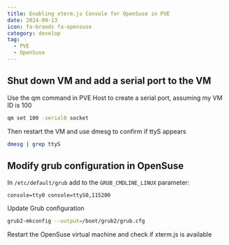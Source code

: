 ```yaml
---
title: Enabling xterm.js Console for OpenSuse in PVE
date: 2024-09-13
icon: fa-brands fa-opensuse
category: develop
tag:
  - PVE
  - OpenSuse
---
```


## Shut down VM and add a serial port to the VM
Use the qm command in PVE Host to create a serial port, assuming my VM ID is 100
```bash
qm set 100 -serial0 socket
```
Then restart the VM and use dmesg to confirm if ttyS appears
```bash
dmesg | grep ttyS
```
## Modify grub configuration in OpenSuse
In ```/etc/default/grub``` add to the ```GRUB_CMDLINE_LINUX``` parameter:
```
console=tty0 console=ttyS0,115200
```
Update Grub configuration
```bash
grub2-mkconfig --output=/boot/grub2/grub.cfg
```
Restart the OpenSuse virtual machine and check if xterm.js is available 